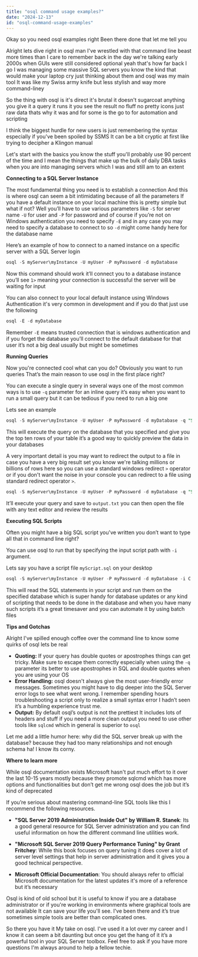 ```yaml
---
title: "osql command usage examples?"
date: "2024-12-13"
id: "osql-command-usage-examples"
---
```


Okay so you need osql examples right Been there done that let me tell you

Alright lets dive right in osql man I've wrestled with that command line beast more times than I care to remember back in the day we're talking early 2000s when GUIs were still considered optional yeah that's how far back I go I was managing some massive SQL servers you know the kind that would make your laptop cry just thinking about them and osql was my main tool It was like my Swiss army knife but less stylish and way more command-liney

So the thing with osql is it's direct it's brutal it doesn't sugarcoat anything you give it a query it runs it you see the result no fluff no pretty icons just raw data thats why it was and for some is the go to for automation and scripting

I think the biggest hurdle for new users is just remembering the syntax especially if you've been spoiled by SSMS It can be a bit cryptic at first like trying to decipher a Klingon manual

Let's start with the basics you know the stuff you'll probably use 90 percent of the time and I mean the things that make up the bulk of daily DBA tasks when you are into managing servers which I was and still am to an extent

**Connecting to a SQL Server Instance**

The most fundamental thing you need is to establish a connection And this is where osql can seem a bit intimidating because of all the parameters If you have a default instance on your local machine this is pretty simple but what if not? Well you’ll have to use various parameters like `-S` for server name `-U` for user and `-P` for password and of course if you’re not on Windows authentication you need to specify `-E` and in any case you may need to specify a database to connect to so `-d` might come handy here for the database name

Here’s an example of how to connect to a named instance on a specific server with a SQL Server login

```sql
osql -S myServer\myInstance -U myUser -P myPassword -d myDatabase
```

Now this command should work it’ll connect you to a database instance you’ll see `1>` meaning your connection is successful the server will be waiting for input

You can also connect to your local default instance using Windows Authentication it's very common in development and if you do that just use the following

```sql
osql -E -d myDatabase
```

Remember `-E` means trusted connection that is windows authentication and if you forget the database you’ll connect to the default database for that user it’s not a big deal usually but might be sometimes

**Running Queries**

Now you're connected cool what can you do? Obviously you want to run queries That’s the main reason to use osql in the first place right?

You can execute a single query in several ways one of the most common ways is to use `-q` parameter for an inline query it’s easy when you want to run a small query but it can be tedious if you need to run a big one

Lets see an example

```sql
osql -S myServer\myInstance -U myUser -P myPassword -d myDatabase -q "SELECT TOP 10 * FROM MyTable"
```

This will execute the query on the database that you specified and give you the top ten rows of your table it’s a good way to quickly preview the data in your databases

A very important detail is you may want to redirect the output to a file in case you have a very big result set you know we're talking millions or billions of rows here so you can use a standard windows redirect `>` operator or if you don't want the noise in your console you can redirect to a file using standard redirect operator `>`.

```sql
osql -S myServer\myInstance -U myUser -P myPassword -d myDatabase -q "SELECT * FROM MyHugeTable" > output.txt
```

It’ll execute your query and save to `output.txt` you can then open the file with any text editor and review the results

**Executing SQL Scripts**

Often you might have a big SQL script you've written you don’t want to type all that in command line right?

You can use osql to run that by specifying the input script path with `-i` argument.

Lets say you have a script file `myScript.sql` on your desktop

```sql
osql -S myServer\myInstance -U myUser -P myPassword -d myDatabase -i C:\Users\myUser\Desktop\myScript.sql
```

This will read the SQL statements in your script and run them on the specified database which is super handy for database updates or any kind of scripting that needs to be done in the database and when you have many such scripts it’s a great timesaver and you can automate it by using batch files

**Tips and Gotchas**

Alright I've spilled enough coffee over the command line to know some quirks of osql lets be real

*   **Quoting:** If your query has double quotes or apostrophes things can get tricky. Make sure to escape them correctly especially when using the `-q` parameter its better to use apostrophes in SQL and double quotes when you are using your OS
*   **Error Handling:** osql doesn't always give the most user-friendly error messages. Sometimes you might have to dig deeper into the SQL Server error logs to see what went wrong. I remember spending hours troubleshooting a script only to realize a small syntax error I hadn’t seen it’s a humbling experience trust me.
*   **Output:** By default osql’s output is not the prettiest It includes lots of headers and stuff if you need a more clean output you need to use other tools like `sqlcmd` which in general is superior to `osql`

Let me add a little humor here: why did the SQL server break up with the database? because they had too many relationships and not enough schema ha! I know its corny.

**Where to learn more**

While osql documentation exists Microsoft hasn't put much effort to it over the last 10-15 years mostly because they promote sqlcmd which has more options and functionalities but don’t get me wrong osql does the job but it’s kind of deprecated

If you’re serious about mastering command-line SQL tools like this I recommend the following resources.

*   **"SQL Server 2019 Administration Inside Out" by William R. Stanek**: Its a good general resource for SQL Server administration and you can find useful information on how the different command line utilities work.

*   **"Microsoft SQL Server 2019 Query Performance Tuning" by Grant Fritchey**: While this book focuses on query tuning it does cover a lot of server level settings that help in server administration and it gives you a good technical perspective.

*   **Microsoft Official Documentation**: You should always refer to official Microsoft documentation for the latest updates it's more of a reference but it’s necessary

Osql is kind of old school but it is useful to know if you are a database administrator or if you're working in environments where graphical tools are not available It can save your life you'll see. I've been there and it’s true sometimes simple tools are better than complicated ones.

So there you have it My take on osql. I've used it a lot over my career and I know it can seem a bit daunting but once you get the hang of it it’s a powerful tool in your SQL Server toolbox. Feel free to ask if you have more questions I'm always around to help a fellow techie.
